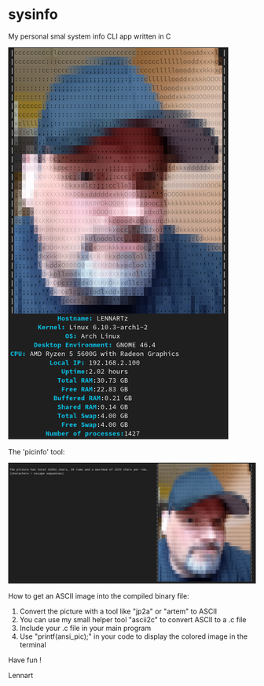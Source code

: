 # sysinfo
My personal smal system info CLI app written in C

<img src="sysinfo.png" alt="screenshot"></img>

The 'picinfo' tool:

<img src="picinfo.png" alt="picinfo-screenshot"></img>

How to get an ASCII image into the compiled binary file:
1. Convert the picture with a tool like "jp2a" or "artem" to ASCII
2. You can use my small helper tool "ascii2c" to convert ASCII to a .c file
3. Include your .c file in your main program
4. Use "printf(ansi_pic);" in your code to display the colored image in the terminal

Have fun !

Lennart
